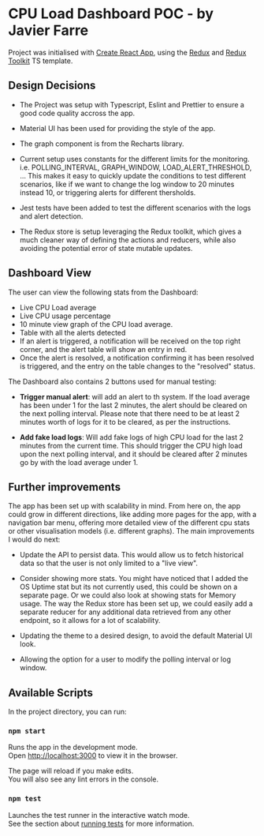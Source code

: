 # CPU Load Dashboard POC - by Javier Farre

Project was initialised with [Create React App](https://github.com/facebook/create-react-app), using the [Redux](https://redux.js.org/) and [Redux Toolkit](https://redux-toolkit.js.org/) TS template.

## Design Decisions

- The Project was setup with Typescript, Eslint and Prettier to ensure a good code quality accross the app.

- Material UI has been used for providing the style of the app.

- The graph component is from the Recharts library.

- Current setup uses constants for the different limits for the monitoring. i.e. POLLING_INTERVAL, GRAPH_WINDOW, LOAD_ALERT_THRESHOLD, ... This makes it easy to quickly update the conditions to test different scenarios, like if we want to change the log window to 20 minutes instead 10, or triggering alerts for different thersholds.

- Jest tests have been added to test the different scenarios with the logs and alert detection.

- The Redux store is setup leveraging the Redux toolkit, which gives a much cleaner way of defining the actions and reducers, while also avoiding the potential error of state mutable updates.

## Dashboard View

The user can view the following stats from the Dashboard:

- Live CPU Load average
- Live CPU usage percentage
- 10 minute view graph of the CPU load average.
- Table with all the alerts detected
- If an alert is triggered, a notification will be received on the top right corner, and the alert table will show an entry in red.
- Once the alert is resolved, a notification confirming it has been resolved is triggered, and the entry on the table changes to the "resolved" status.

The Dashboard also contains 2 buttons used for manual testing:

- **Trigger manual alert**: will add an alert to th system. If the load average has been under 1 for the last 2 minutes, the alert should be cleared on the next polling interval. Please note that there need to be at least 2 minutes worth of logs for it to be cleared, as per the instructions.

- **Add fake load logs**: Will add fake logs of high CPU load for the last 2 minutes from the current time. This should trigger the CPU high load upon the next polling interval, and it should be cleared after 2 minutes go by with the load average under 1.

## Further improvements

The app has been set up with scalability in mind. From here on, the app could grow in different directions, like adding more pages for the app, with a navigation bar menu, offering more detailed view of the different cpu stats or other visualisation models (i.e. different graphs). The main improvements I would do next:

- Update the API to persist data. This would allow us to fetch historical data so that the user is not only limited to a "live view".

- Consider showing more stats. You might have noticed that I added the OS Uptime stat but its not currently used, this could be shown on a separate page. Or we could also look at showing stats for Memory usage. The way the Redux store has been set up, we could easily add a separate reducer for any additional data retrieved from any other endpoint, so it allows for a lot of scalability.

- Updating the theme to a desired design, to avoid the default Material UI look.

- Allowing the option for a user to modify the polling interval or log window.

## Available Scripts

In the project directory, you can run:

### `npm start`

Runs the app in the development mode.\
Open [http://localhost:3000](http://localhost:3000) to view it in the browser.

The page will reload if you make edits.\
You will also see any lint errors in the console.

### `npm test`

Launches the test runner in the interactive watch mode.\
See the section about [running tests](https://facebook.github.io/create-react-app/docs/running-tests) for more information.
